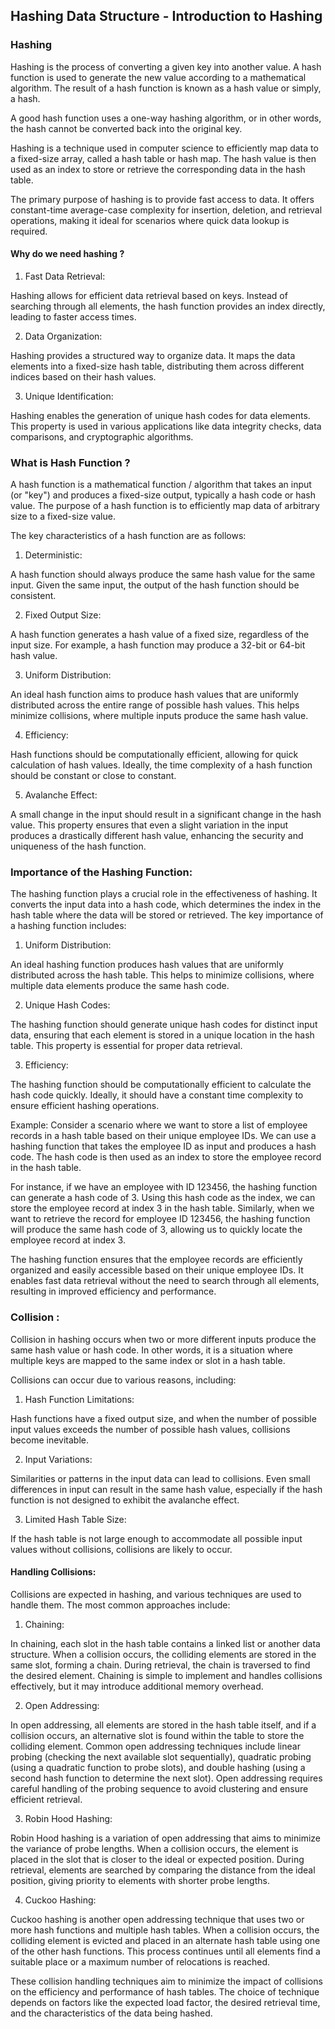 ## Hashing Data Structure - Introduction to Hashing


### Hashing 

Hashing is the process of converting a given key into another value. A hash function is used 
to generate the new value according to a mathematical algorithm. The result of a hash function 
is known as a hash value or simply, a hash.

A good hash function uses a one-way hashing algorithm, or in other words, the hash cannot be converted back into the original key.

Hashing is a technique used in computer science to efficiently map data to a fixed-size array, called a hash table or hash map. The hash value is then used as an index to store or retrieve the corresponding data in the hash table.

The primary purpose of hashing is to provide fast access to data. It offers constant-time average-case complexity for insertion, deletion, and retrieval operations, making it ideal for scenarios where quick data lookup is required.


#### Why do we need hashing ?

1. Fast Data Retrieval: 

Hashing allows for efficient data retrieval based on keys. Instead of searching through all elements, the hash function provides an index directly, leading to faster access times.

2. Data Organization: 

Hashing provides a structured way to organize data. It maps the data elements into a fixed-size hash table, distributing them across different indices based on their hash values.

3. Unique Identification:

Hashing enables the generation of unique hash codes for data elements. This property is 
used in various applications like data integrity checks, data comparisons, and cryptographic algorithms.

### What is Hash Function ?

A hash function is a mathematical function / algorithm that takes an input (or "key") and produces
a fixed-size output, typically a hash code or hash value. The purpose of a hash function is to efficiently map data of arbitrary size to a fixed-size value.

The key characteristics of a hash function are as follows:

1. Deterministic: 

A hash function should always produce the same hash value for the same input. Given the same input, the output of the hash function should be consistent.

2. Fixed Output Size:

A hash function generates a hash value of a fixed size, regardless of the input size. For example, a hash function may produce a 32-bit or 64-bit hash value.

3. Uniform Distribution:

An ideal hash function aims to produce hash values that are uniformly distributed across the entire range of possible hash values. This helps minimize collisions, where multiple inputs produce the same hash value.

4. Efficiency:

Hash functions should be computationally efficient, allowing for quick calculation of hash values. Ideally, the time complexity of a hash function should be constant or close to constant.

5. Avalanche Effect: 

A small change in the input should result in a significant change in the hash value. This property ensures that even a slight variation in the input produces a drastically different hash value, enhancing the security and uniqueness of the hash function.


### Importance of the Hashing Function:

The hashing function plays a crucial role in the effectiveness of hashing. It converts the
input data into a hash code, which determines the index in the hash table where the data 
will be stored or retrieved. The key importance of a hashing function includes:

1. Uniform Distribution:

An ideal hashing function produces hash values that are uniformly distributed across the hash table. This helps to minimize collisions, where multiple data elements produce the same hash code.

2. Unique Hash Codes:

The hashing function should generate unique hash codes for distinct input data, ensuring that each element is stored in a unique location in the hash table. This property is essential for proper data retrieval.

3. Efficiency:

The hashing function should be computationally efficient to calculate the hash code quickly. Ideally, it should have a constant time complexity to ensure efficient hashing operations.

Example:
Consider a scenario where we want to store a list of employee records in a hash table based on their unique employee IDs. We can use a hashing function that takes the employee ID as input and produces a hash code. The hash code is then used as an index to store the employee record in the hash table.

For instance, if we have an employee with ID 123456, the hashing function can generate a hash code of 3. Using this hash code as the index, we can store the employee record at index 3 in the hash table. Similarly, when we want to retrieve the record for employee ID 123456, the hashing function will produce the same hash code of 3, allowing us to quickly locate the employee record at index 3.

The hashing function ensures that the employee records are efficiently organized and easily accessible based on their unique employee IDs. It enables fast data retrieval without the need to search through all elements, resulting in improved efficiency and performance.


###  Collision :

Collision in hashing occurs when two or more different inputs produce the same hash value or hash code. In other words, it is a situation where multiple keys are mapped to the same index or slot in a hash table.

Collisions can occur due to various reasons, including:

1. Hash Function Limitations: 

Hash functions have a fixed output size, and when the number of possible input values exceeds the number of possible hash values, collisions become inevitable.

2. Input Variations: 

Similarities or patterns in the input data can lead to collisions. Even small differences in input can result in the same hash value, especially if the hash function is not designed to exhibit the avalanche effect.

3. Limited Hash Table Size:

If the hash table is not large enough to accommodate all possible input values without collisions, collisions are likely to occur.


#### Handling Collisions:

Collisions are expected in hashing, and various techniques are used to handle them. The most common approaches include:

1. Chaining:

In chaining, each slot in the hash table contains a linked list or another data structure. When a collision occurs, the colliding elements are stored in the same slot, forming a chain. During retrieval, the chain is traversed to find the desired element. Chaining is simple to implement and handles collisions effectively, but it may introduce additional memory overhead.

2. Open Addressing:

In open addressing, all elements are stored in the hash table itself, and if a collision occurs,
an alternative slot is found within the table to store the colliding element. Common open 
addressing techniques include linear probing (checking the next available slot sequentially), quadratic probing (using a quadratic function to probe slots), and double hashing (using a second hash function to determine the next slot). Open addressing requires careful handling of the 
probing sequence to avoid clustering and ensure efficient retrieval.

3. Robin Hood Hashing:

Robin Hood hashing is a variation of open addressing that aims to minimize the variance of 
probe lengths. When a collision occurs, the element is placed in the slot that is closer to 
the ideal or expected position. During retrieval, elements are searched by comparing the 
distance from the ideal position, giving priority to elements with shorter probe lengths.

4. Cuckoo Hashing:

Cuckoo hashing is another open addressing technique that uses two or more hash functions and multiple hash tables. When a collision occurs, the colliding element is evicted and placed 
in an alternate hash table using one of the other hash functions. This process continues 
until all elements find a suitable place or a maximum number of relocations is reached.

These collision handling techniques aim to minimize the impact of collisions on the efficiency 
and performance of hash tables. The choice of technique depends on factors like the expected 
load factor, the desired retrieval time, and the characteristics of the data being hashed.





